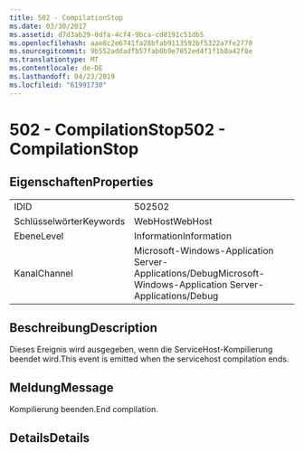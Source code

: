 ```yaml
---
title: 502 - CompilationStop
ms.date: 03/30/2017
ms.assetid: d7d3ab29-0dfa-4cf4-9bca-cd8191c51db5
ms.openlocfilehash: aae8c2e6741fa28bfab9113592bf5322a7fe2770
ms.sourcegitcommit: 9b552addadfb57fab0b9e7852ed4f1f1b8a42f8e
ms.translationtype: MT
ms.contentlocale: de-DE
ms.lasthandoff: 04/23/2019
ms.locfileid: "61991730"
---
```

# <a name="502---compilationstop"></a><span data-ttu-id="55939-102">502 - CompilationStop</span><span class="sxs-lookup"><span data-stu-id="55939-102">502 - CompilationStop</span></span>
## <a name="properties"></a><span data-ttu-id="55939-103">Eigenschaften</span><span class="sxs-lookup"><span data-stu-id="55939-103">Properties</span></span>  
  
|||  
|-|-|  
|<span data-ttu-id="55939-104">ID</span><span class="sxs-lookup"><span data-stu-id="55939-104">ID</span></span>|<span data-ttu-id="55939-105">502</span><span class="sxs-lookup"><span data-stu-id="55939-105">502</span></span>|  
|<span data-ttu-id="55939-106">Schlüsselwörter</span><span class="sxs-lookup"><span data-stu-id="55939-106">Keywords</span></span>|<span data-ttu-id="55939-107">WebHost</span><span class="sxs-lookup"><span data-stu-id="55939-107">WebHost</span></span>|  
|<span data-ttu-id="55939-108">Ebene</span><span class="sxs-lookup"><span data-stu-id="55939-108">Level</span></span>|<span data-ttu-id="55939-109">Information</span><span class="sxs-lookup"><span data-stu-id="55939-109">Information</span></span>|  
|<span data-ttu-id="55939-110">Kanal</span><span class="sxs-lookup"><span data-stu-id="55939-110">Channel</span></span>|<span data-ttu-id="55939-111">Microsoft-Windows-Application Server-Applications/Debug</span><span class="sxs-lookup"><span data-stu-id="55939-111">Microsoft-Windows-Application Server-Applications/Debug</span></span>|  
  
## <a name="description"></a><span data-ttu-id="55939-112">Beschreibung</span><span class="sxs-lookup"><span data-stu-id="55939-112">Description</span></span>  
 <span data-ttu-id="55939-113">Dieses Ereignis wird ausgegeben, wenn die ServiceHost-Kompilierung beendet wird.</span><span class="sxs-lookup"><span data-stu-id="55939-113">This event is emitted when the servicehost compilation ends.</span></span>  
  
## <a name="message"></a><span data-ttu-id="55939-114">Meldung</span><span class="sxs-lookup"><span data-stu-id="55939-114">Message</span></span>  
 <span data-ttu-id="55939-115">Kompilierung beenden.</span><span class="sxs-lookup"><span data-stu-id="55939-115">End compilation.</span></span>  
  
## <a name="details"></a><span data-ttu-id="55939-116">Details</span><span class="sxs-lookup"><span data-stu-id="55939-116">Details</span></span>
